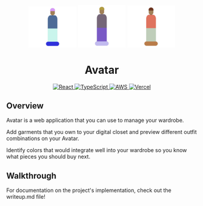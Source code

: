 <p align="center">
    <img src="public/avatar-a1.png" width="25%" alt="Avatar Logo"/>
    <img src="public/avatar-a4.png" width="25%" alt="Avatar Logo"/>
    <img src="public/avatar-a3.png" width="25%" alt="Avatar Logo"/>
<!--     <img src="public/avatar-a4.png" width="25%" alt="Avatar Logo"/> -->
</p>

<h1 align="center"><strong>Avatar</strong></h1>

<p align="center">
    <a href="https://react.dev">
        <img src="https://img.shields.io/badge/react-%2320232a.svg?style=for-the-badge&logo=react&logoColor=%2361DAFB)" alt="React"/>
    </a>
    <a href="https://www.typescriptlang.org/">
        <img src="https://img.shields.io/badge/typescript-%23007ACC.svg?style=for-the-badge&logo=typescript&logoColor=white" alt="TypeScript"/>
    </a>
    <a href="https://aws.amazon.com/">
        <img src="https://img.shields.io/badge/Amazon_AWS-FF9900?style=for-the-badge&logo=amazonaws&logoColor=white" alt="AWS"/>
    </a>
    <a href="https://www.vercel.com/">
        <img src="https://img.shields.io/badge/Vercel-000000?style=for-the-badge&logo=vercel&logoColor=white" alt="Vercel"/>
    </a>
</p>

## Overview

Avatar is a web application that you can use to manage your wardrobe.

Add garments that you own to your digital closet and preview different outfit combinations on your Avatar.

Identify colors that would integrate well into your wardrobe so you know what pieces you should buy next.

## Walkthrough






For documentation on the project's implementation, check out the writeup.md file!



